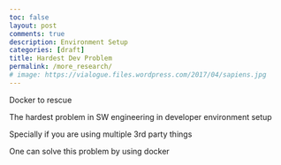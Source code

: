 ```yaml
---
toc: false
layout: post
comments: true
description: Environment Setup
categories: [draft]
title: Hardest Dev Problem
permalink: /more_research/
# image: https://vialogue.files.wordpress.com/2017/04/sapiens.jpg
---
```

Docker to rescue

The hardest problem in SW engineering in developer environment setup



Specially if you are using multiple 3rd party things



One can solve this problem by using docker
